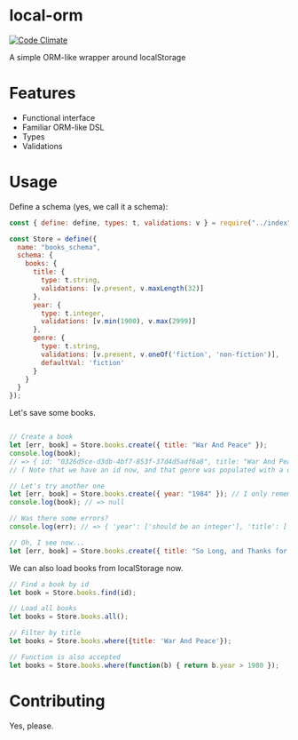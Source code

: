 # local-orm
[![Code Climate](https://codeclimate.com/github/hiquest/local_orm/badges/gpa.svg)](https://codeclimate.com/github/hiquest/local_orm)

A simple ORM-like wrapper around localStorage

Features
======
* Functional interface
* Familiar ORM-like DSL
* Types
* Validations

Usage
======
Define a schema (yes, we call it a schema):

```javascript
const { define: define, types: t, validations: v } = require("../index");

const Store = define({
  name: "books_schema",
  schema: {
    books: {
      title: {
        type: t.string,
        validations: [v.present, v.maxLength(32)]
      },
      year: {
        type: t.integer,
        validations: [v.min(1900), v.max(2999)]
      },
      genre: {
        type: t.string,
        validations: [v.present, v.oneOf('fiction', 'non-fiction')],
        defaultVal: 'fiction'
      }
    }
  }
});

```

Let's save some books.

```javascript

// Create a book
let [err, book] = Store.books.create({ title: "War And Peace" });
console.log(book);
// => { id: "0326d5ce-d3db-4bf7-853f-37d4d5adf6a8", title: "War And Peace", genre: 'fiction' }
// ( Note that we have an id now, and that genre was populated with a default value )

// Let's try another one
let [err, book] = Store.books.create({ year: "1984" }); // I only remember the year...
console.log(book); // => null

// Was there some errors?
console.log(err); // => { 'year': ['should be an integer'], 'title': ['should be present'] }

// Oh, I see now...
let [err, book] = Store.books.create({ title: "So Long, and Thanks for all the Fish", year: 1984 }); // I only remember the year...
```

We can also load books from localStorage now.

```javascript
// Find a book by id
let book = Store.books.find(id);

// Load all books
let books = Store.books.all();

// Filter by title
let books = Store.books.where({title: 'War And Peace'});

// Function is also accepted
let books = Store.books.where(function(b) { return b.year > 1980 });
```

Contributing
======
Yes, please.
